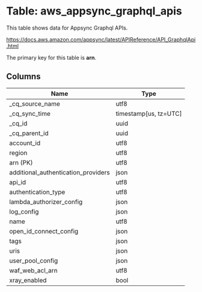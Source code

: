# Table: aws_appsync_graphql_apis

This table shows data for Appsync Graphql APIs.

https://docs.aws.amazon.com/appsync/latest/APIReference/API_GraphqlApi.html

The primary key for this table is **arn**.

## Columns

| Name          | Type          |
| ------------- | ------------- |
|_cq_source_name|utf8|
|_cq_sync_time|timestamp[us, tz=UTC]|
|_cq_id|uuid|
|_cq_parent_id|uuid|
|account_id|utf8|
|region|utf8|
|arn (PK)|utf8|
|additional_authentication_providers|json|
|api_id|utf8|
|authentication_type|utf8|
|lambda_authorizer_config|json|
|log_config|json|
|name|utf8|
|open_id_connect_config|json|
|tags|json|
|uris|json|
|user_pool_config|json|
|waf_web_acl_arn|utf8|
|xray_enabled|bool|